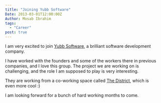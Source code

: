 ```yaml
---
title: "Joining Yubb Software"
Date: 2013-03-01T12:00:00Z
Author: Mosab Ibrahim
tags:
  - "Career"
post: true
---
```


I am very excited to join [Yubb Software](http://www.yubb-software.com), a
brilliant software development company.

I have worked with the founders and some of the workers there in previous
companies, and I love this group. The project we are working on is challenging,
and the role I am supposed to play is very interesting.

They are working from a co-working space called [The
District](http://www.district-egypt.com/), which is even more cool :)

I am looking forward for a bunch of hard working months to come.
